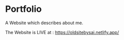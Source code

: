 # Portfolio

A Website which describes about me.

The Website is LIVE at : https://oldsitebysai.netlify.app/
